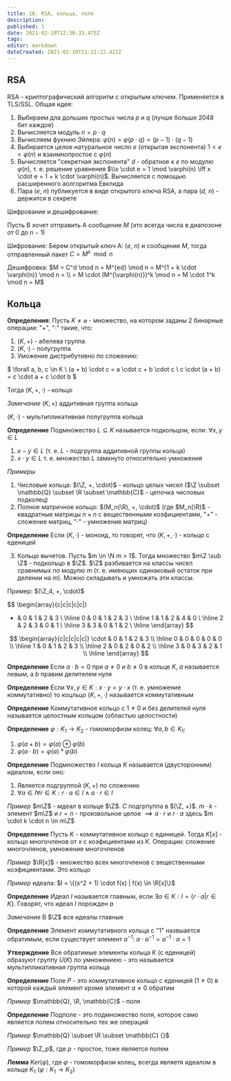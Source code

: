 ```yaml
---
title: 18. RSA, кольца, поля
description: 
published: 1
date: 2021-02-10T12:30:33.475Z
tags: 
editor: markdown
dateCreated: 2021-02-10T11:21:22.422Z
---
```


## RSA
RSA - криптографический алгоритм с открытым ключем. Применяется в TLS/SSL. Общая идея: 

1. Выбираем дла дольших простых числа $p$ и $q$ (лучше больше 2048 бит каждое)
2. Вычисляется модуль $n = p \cdot q$
3. Вычисляем фукнию Эйлера: $\varphi(n) = \varphi(p \cdot q) = (p - 1) \cdot (q - 1)$
4. Выбирается целое натуральное число $e$ (открытая экспонента) $1 < e < \varphi(n)$ и взаимнопростое с $\varphi(n)$
5. Вычисляется "секретная экспонента" $d$ - обратное к $e$ по модулю $\varphi(n)$, т. е. решение уравнения $\\x \cdot e = 1 \mod \varphi(n) \iff x \cdot e = 1 + k \cdot \varphi(n)$. Вычисляется с помощью расширенного аолгоритма Евклида
6. Пара ($e$, $n$) публикуется в виде открытого ключа RSA, а пара ($d$, $n$) - держится в секрете

Шифрование и дешифрование: 

Пусть В хочет отправить А сообщение $M$ (это всегда числа в диапозоне от $0$ до $n - 1$)

Шифрование: Берем открытый ключ А: ($e$, $n$) и сообщение $M$, тогда отправленный пакет $C = M^e \mod n$

Дешифровка: $M = C^d \mod n = M^{ed} \mod n = M^{1 + k \cdot \varphi(n)} \mod n = \\
= M \cdot (M^{\varphi(n)})^k \mod n = M \cdot 1^k \mod n = M$

## Кольца

**Определения**: Пусть $K \not= \varnothing$ - множество, на котором заданы 2 бинарные операции: "$+$", "$\cdot$" такие, что:

1. $(K, +)$ - абелева группа
2. $(K, \cdot)$ - полугруппа
3. Уможение дистрибутивно по сложению:

$
\forall a, b, c \in K \\
(a + b) \cdot c = a \cdot c + b \cdot c \\
c \cdot (a + b) = c \cdot a + c \cdot b
$

Тогда $(K, +, \cdot)$ - кольцо

*Замечание* $(K, +)$ аддитивная группа кольца

$(K, \cdot)$ - мультипликативная полугруппа кольца

**Определение** Подмножество $L \subseteq K$ называется подкольцом, если: $\forall x, y \in L$

1. $x - y \in L$ (т. е. $L$ - подгруппа аддитивной группы кольца)
2. $x \cdot y \in L$ т. е. множество $L$ замкнуто относительно умножения

*Примеры*

1. Числовые кольца: $(\Z, +, \cdot)$ - кольцо целых чисел ($\Z \subset \mathbb{Q} \subset \R \subset \mathbb{C}$ - цепочка числовых подколец)
2. Полное матричное кольцо: $(M_n(\R), +, \cdot)$ (где $M_n(\R)$ - квадратные матрицы $n \times n$ с вещественными коэфициентами, "$+$" - сложение матриц, "$\cdot$" - умножение матриц)

**Определение** Если $(K, \cdot)$ - моноид, то говорят, что $(K, +, \cdot)$ - кольцо с еденицей

3. Кольцо вычетов. Пусть $m \in \N m > 1$. Тогда множество $m\Z \sub \Z$ - подкольцо в $\Z$. $\Z$ разбивается на классы чисел сравнимых по модулю $m$ (т. е. имеющих одинаковый остаток при делении на $m$). Можно складывать и умножать эти классы.

Пример: $(\Z_4, +, \cdot)$

$$
\begin{array}{c|c|c|c|c|}
+ & 0 & 1 & 2 & 3 \\
\hline
0 & 0 & 1 & 2 & 3 \\
\hline
1 & 1 & 2 & 4 & 0 \\
\hline
2 & 2 & 3 & 0 & 1 \\
\hline
3 & 3 & 0 & 1 & 2 \\
\hline
\end{array}
$$

$$
\begin{array}{c|c|c|c|c|}
\cdot & 0 & 1 & 2 & 3 \\
\hline
0 & 0 & 0 & 0 & 0 \\
\hline
1 & 0 & 1 & 2 & 3 \\
\hline
2 & 0 & 2 & 0 & 2 \\
\hline
3 & 0 & 3 & 2 & 1 \\
\hline
\end{array}
$$

**Определение** Если $a \cdot b = 0$ при $a \not= 0$ и $b \not= 0$ в кольце $K$, $a$ называется левым, а $b$ правим делителем нуля

**Определение** Если $\forall x, y \in K: x \cdot y = y \cdot x$  (т. е. умножение коммутативно) то коцльцо $(K, +, \cdot)$ называется коммутативным

**Определение** Коммутативное кольцо с $1 \not= 0$ и без делителей нуля называется целостным кольцом (областью целостности)

**Определение** $\varphi: K_1 \to K_2$ - гомоморфизм колец: $\forall a, b \in K_1:$

1. $\varphi(a + b) = \varphi(a) \oplus \varphi(b)$
2. $\varphi(a \cdot b) = \varphi(a) * \varphi(b)$

**Определение** Подмножество $I$ кольца $K$ называется (двусторонним) идеалом, если оно:

1. Является подгруппой $(K, +)$ по сложению
2. $\forall a \in I \forall r \in K: r \cdot a \in I \land a \cdot r \in I$

*Пример* $m\Z$ - мдеал в кольце $\Z$. $C$ подгрпуппа в $(\Z, +)$. $m \cdot k$ - элемент $m\Z$ и $r = n$ - произвольное целое $\implies a \cdot r$ и $r \cdot a$ здесь $m \cdot k \cdot n \in m\Z$

**Определение** Пусть $K$ - коммутативное кольцо с единицей. Тогда $K[x]$ - кольцо многочленов от $x$ с коэфициентами из $K$. Операции: сложение многочленов, умножение многочленов

*Пример* $\R[x]$ - множество всех многочленов с вещественными коэфициентами. Это кольцо

*Пример* идеала: $I = \{(x^2 + 1) \cdot f(x) | f(x) \in \R[x]\}$

**Определение** Идеал $I$ называется главным, если $\exists a \in K: I = \{r \cdot a | r \in K\}$. Говорят, что идеал $I$ порожден $a$

*Замечание* В $\Z$ все идеалы главные

**Определение** Элемент коммутативного кольца c "$1$" назвыается обратимым, если существует элемент $a^{-1}$: $a \cdot a^{-1} = a^{-1} \cdot a = 1$

**Утверждение** Все обратимые элементы кольца $K$ (с еденицей) образуют группу $U(K)$ по умножениею - это называется мультипликативная группа кольца

**Определение** Поле $P$ - это коммутативное кольцо с еденицей ($1 \not= 0$) в которой каждый элемент кроме элемент $a \not= 0$ обратим

*Пример* $\mathbb{Q}, \R, \mathbb{C}$ - поля

**Определение** Подполе - это подмножество поля, которое само является полем относительно тех же операций

*Пример* $\mathbb{Q} \subset \R \subset \mathbb{C} {}$

*Пример* $\Z_p$, где $p$ - простое, тоже является полем

**Лемма** $Ker(\varphi)$, где $\varphi$ - гомоморфизм колец, всегда являетя идеалом в кольце $K_1$ ($\varphi: K_1 \to K_2$)
